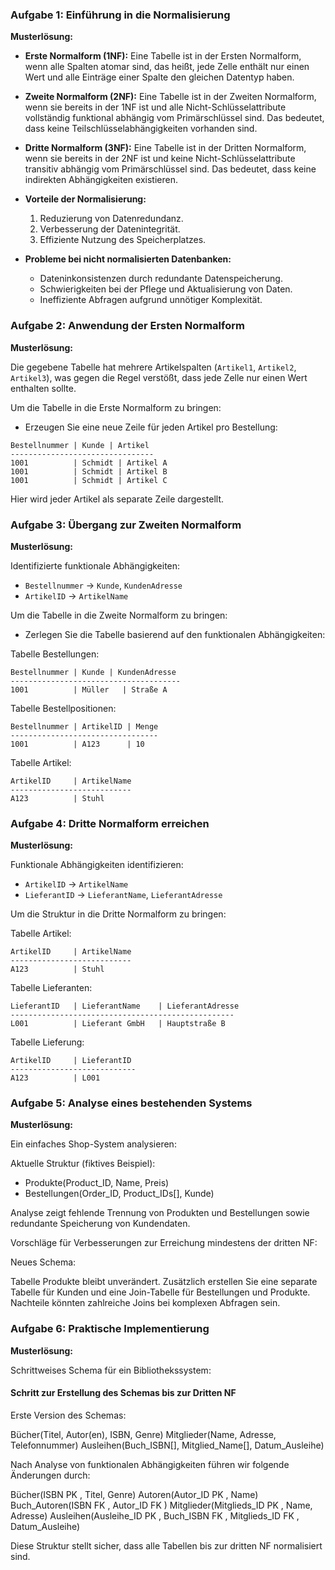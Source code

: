 ### Aufgabe 1: Einführung in die Normalisierung

**Musterlösung:**

- **Erste Normalform (1NF):** Eine Tabelle ist in der Ersten Normalform, wenn alle Spalten atomar sind, das heißt, jede Zelle enthält nur einen Wert und alle Einträge einer Spalte den gleichen Datentyp haben.

- **Zweite Normalform (2NF):** Eine Tabelle ist in der Zweiten Normalform, wenn sie bereits in der 1NF ist und alle Nicht-Schlüsselattribute vollständig funktional abhängig vom Primärschlüssel sind. Das bedeutet, dass keine Teilschlüsselabhängigkeiten vorhanden sind.

- **Dritte Normalform (3NF):** Eine Tabelle ist in der Dritten Normalform, wenn sie bereits in der 2NF ist und keine Nicht-Schlüsselattribute transitiv abhängig vom Primärschlüssel sind. Das bedeutet, dass keine indirekten Abhängigkeiten existieren.

- **Vorteile der Normalisierung:**
  1. Reduzierung von Datenredundanz.
  2. Verbesserung der Datenintegrität.
  3. Effiziente Nutzung des Speicherplatzes.
  
- **Probleme bei nicht normalisierten Datenbanken:**
  - Dateninkonsistenzen durch redundante Datenspeicherung.
  - Schwierigkeiten bei der Pflege und Aktualisierung von Daten.
  - Ineffiziente Abfragen aufgrund unnötiger Komplexität.

### Aufgabe 2: Anwendung der Ersten Normalform

**Musterlösung:**

Die gegebene Tabelle hat mehrere Artikelspalten (`Artikel1`, `Artikel2`, `Artikel3`), was gegen die Regel verstößt, dass jede Zelle nur einen Wert enthalten sollte.

Um die Tabelle in die Erste Normalform zu bringen:
- Erzeugen Sie eine neue Zeile für jeden Artikel pro Bestellung:
  
```
Bestellnummer | Kunde | Artikel
--------------------------------
1001          | Schmidt | Artikel A
1001          | Schmidt | Artikel B
1001          | Schmidt | Artikel C
```

Hier wird jeder Artikel als separate Zeile dargestellt.

### Aufgabe 3: Übergang zur Zweiten Normalform

**Musterlösung:**

Identifizierte funktionale Abhängigkeiten:
- `Bestellnummer` → `Kunde`, `KundenAdresse`
- `ArtikelID` → `ArtikelName`

Um die Tabelle in die Zweite Normalform zu bringen:
- Zerlegen Sie die Tabelle basierend auf den funktionalen Abhängigkeiten:

Tabelle Bestellungen:
```
Bestellnummer | Kunde | KundenAdresse
--------------------------------------
1001          | Müller   | Straße A 
```

Tabelle Bestellpositionen:
```
Bestellnummer | ArtikelID | Menge
---------------------------------
1001          | A123      | 10   
```

Tabelle Artikel:
```
ArtikelID     | ArtikelName 
---------------------------
A123          | Stuhl      
```

### Aufgabe 4: Dritte Normalform erreichen

**Musterlösung:**

Funktionale Abhängigkeiten identifizieren:
- `ArtikelID` → `ArtikelName`
- `LieferantID` → `LieferantName`, `LieferantAdresse`

Um die Struktur in die Dritte Normalform zu bringen:

Tabelle Artikel:
```
ArtikelID     | ArtikelName 
---------------------------
A123          | Stuhl      
```

Tabelle Lieferanten:
```
LieferantID   | LieferantName    | LieferantAdresse
--------------------------------------------------
L001          | Lieferant GmbH   | Hauptstraße B   
```

Tabelle Lieferung:
```
ArtikelID     | LieferantID 
----------------------------
A123          | L001        
``` 

### Aufgabe 5: Analyse eines bestehenden Systems

**Musterlösung:**

Ein einfaches Shop-System analysieren:

Aktuelle Struktur (fiktives Beispiel):
- Produkte(Product_ID, Name, Preis)
- Bestellungen(Order_ID, Product_IDs[], Kunde)

Analyse zeigt fehlende Trennung von Produkten und Bestellungen sowie redundante Speicherung von Kundendaten.

Vorschläge für Verbesserungen zur Erreichung mindestens der dritten NF:

Neues Schema:

Tabelle Produkte bleibt unverändert.
Zusätzlich erstellen Sie eine separate Tabelle für Kunden und eine Join-Tabelle für Bestellungen und Produkte. Nachteile könnten zahlreiche Joins bei komplexen Abfragen sein.

### Aufgabe 6: Praktische Implementierung

**Musterlösung:** 

Schrittweises Schema für ein Bibliothekssystem:

#### Schritt zur Erstellung des Schemas bis zur Dritten NF

Erste Version des Schemas:

Bücher(Titel, Autor(en), ISBN, Genre)
Mitglieder(Name, Adresse, Telefonnummer)
Ausleihen(Buch_ISBN[], Mitglied_Name[], Datum_Ausleihe)

Nach Analyse von funktionalen Abhängigkeiten führen wir folgende Änderungen durch:

Bücher(ISBN PK , Titel, Genre)
Autoren(Autor_ID PK , Name)
Buch_Autoren(ISBN FK , Autor_ID FK )
Mitglieder(Mitglieds_ID PK , Name, Adresse)
Ausleihen(Ausleihe_ID PK , Buch_ISBN FK , Mitglieds_ID FK , Datum_Ausleihe)

Diese Struktur stellt sicher, dass alle Tabellen bis zur dritten NF normalisiert sind.